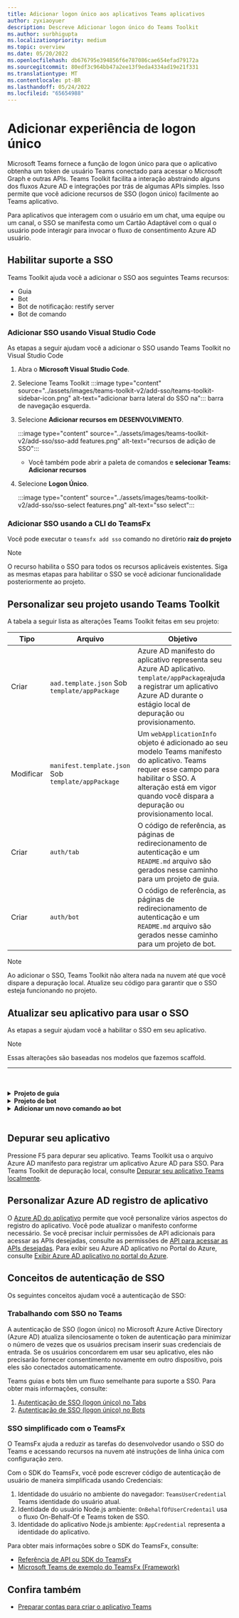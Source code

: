 ```yaml
---
title: Adicionar logon único aos aplicativos Teams aplicativos
author: zyxiaoyuer
description: Descreve Adicionar logon único do Teams Toolkit
ms.author: surbhigupta
ms.localizationpriority: medium
ms.topic: overview
ms.date: 05/20/2022
ms.openlocfilehash: db676795e394856f6e787086cae654efad79172a
ms.sourcegitcommit: 80edf3c964bb47a2ee13f9eda4334ad19e21f331
ms.translationtype: MT
ms.contentlocale: pt-BR
ms.lasthandoff: 05/24/2022
ms.locfileid: "65654988"
---
```

# <a name="add-single-sign-on-experience"></a>Adicionar experiência de logon único

Microsoft Teams fornece a função de logon único para que o aplicativo obtenha um token de usuário Teams conectado para acessar o Microsoft Graph e outras APIs. Teams Toolkit facilita a interação abstraindo alguns dos fluxos Azure AD e integrações por trás de algumas APIs simples. Isso permite que você adicione recursos de SSO (logon único) facilmente ao Teams aplicativo.

Para aplicativos que interagem com o usuário em um chat, uma equipe ou um canal, o SSO se manifesta como um Cartão Adaptável com o qual o usuário pode interagir para invocar o fluxo de consentimento Azure AD usuário.

## <a name="enable-sso-support"></a>Habilitar suporte a SSO

Teams Toolkit ajuda você a adicionar o SSO aos seguintes Teams recursos:

* Guia
* Bot
* Bot de notificação: restify server
* Bot de comando

### <a name="add-sso-using-visual-studio-code"></a>Adicionar SSO usando Visual Studio Code

As etapas a seguir ajudam você a adicionar o SSO usando Teams Toolkit no Visual Studio Code

1. Abra o **Microsoft Visual Studio Code**.
2. Selecione Teams Toolkit :::image type="content" source="../assets/images/teams-toolkit-v2/add-sso/teams-toolkit-sidebar-icon.png" alt-text="adicionar barra lateral do SSO na"::: barra de navegação esquerda.
3. Selecione **Adicionar recursos em** **DESENVOLVIMENTO**.

    :::image type="content" source="../assets/images/teams-toolkit-v2/add-sso/sso-add features.png" alt-text="recursos de adição de SSO":::

    * Você também pode abrir a paleta de comandos e **selecionar Teams: Adicionar recursos**

4. Selecione **Logon Único**.

    :::image type="content" source="../assets/images/teams-toolkit-v2/add-sso/sso-select features.png" alt-text="sso select":::

### <a name="add-sso-using-teamsfx-cli"></a>Adicionar SSO usando a CLI do TeamsFx

Você pode executar o `teamsfx add sso`  comando no diretório **raiz do projeto**

> [!Note]
> O recurso habilita o SSO para todos os recursos aplicáveis existentes. Siga as mesmas etapas para habilitar o SSO se você adicionar funcionalidade posteriormente ao projeto.

## <a name="customize-your-project-using-teams-toolkit"></a>Personalizar seu projeto usando Teams Toolkit

A tabela a seguir lista as alterações Teams Toolkit feitas em seu projeto:

   |**Tipo**|**Arquivo**|**Objetivo**|
   |--------|--------|-----------|
   |Criar|`aad.template.json` Sob `template/appPackage`|Azure AD manifesto do aplicativo representa seu Azure AD aplicativo. `template/appPackage`ajuda a registrar um aplicativo Azure AD durante o estágio local de depuração ou provisionamento.|
   |Modificar|`manifest.template.json` Sob `template/appPackage`|Um `webApplicationInfo` objeto é adicionado ao seu modelo Teams manifesto do aplicativo. Teams requer esse campo para habilitar o SSO. A alteração está em vigor quando você dispara a depuração ou provisionamento local.|
   |Criar|`auth/tab`|O código de referência, as páginas de redirecionamento de autenticação e um `README.md` arquivo são gerados nesse caminho para um projeto de guia.|
   |Criar|`auth/bot`|O código de referência, as páginas de redirecionamento de autenticação e um `README.md` arquivo são gerados nesse caminho para um projeto de bot.|

> [!Note]
> Ao adicionar o SSO, Teams Toolkit não altera nada na nuvem até que você dispare a depuração local. Atualize seu código para garantir que o SSO esteja funcionando no projeto.

## <a name="update-your-application-to-use-sso"></a>Atualizar seu aplicativo para usar o SSO

As etapas a seguir ajudam você a habilitar o SSO em seu aplicativo.

> [!NOTE]
> Essas alterações são baseadas nos modelos que fazemos scaffold.

---
<br>
<br><details>
<summary><b>Projeto de guia </b></summary>

1. Copiar `auth-start.html` e `auth-end.htm`** na `auth/public` pasta para `tabs/public/`. Teams Toolkit registra esses dois pontos de extremidade no Azure AD para Azure AD fluxo de redirecionamento do cliente.

2. Copiar `sso` pasta em `auth/tab` .`tabs/src/sso/`

    * `InitTeamsFx`: o arquivo implementa uma função que inicializa o SDK `GetUserProfile` do TeamsFx e abre o componente após a inicialização do SDK

    * `GetUserProfile`: o arquivo implementa uma função que chama o Microsoft API do Graph para obter informações do usuário

3. Executar `npm install @microsoft/teamsfx-react` em `tabs/`.

4. Adicione as seguintes linhas a serem `tabs/src/components/sample/Welcome.tsx` importadas `InitTeamsFx`:

    ```Bash

    import { InitTeamsFx } from "../../sso/InitTeamsFx";

    ```

5. Substitua a seguinte linha: `<AddSSO />` para `<InitTeamsFx />` substituir o componente `AddSso` pelo `InitTeamsFx` componente.

</details>
<details>
<summary><b>Projeto de bot </b></summary>

1. Copiar `auth/bot/public` pasta para `bot/src`. As duas pastas contêm páginas HTML usadas para redirecionamento de autenticação. `bot/src/index` Você precisa modificar o arquivo para adicionar o roteamento a essas páginas.

2. Copiar `auth/bot/sso` pasta para `bot/src`. As duas pastas contêm três arquivos como referência para implementação de SSO:

    * `showUserInfo`: ele implementa uma função para obter informações do usuário com o token de SSO. Você pode seguir isso para criar seu próprio método que requer token de SSO.

    * `ssoDialog`: ele cria um [ComponentDialog](/javascript/api/botbuilder-dialogs/componentdialog?view=botbuilder-ts-latest&preserve-view=true) que é usado para SSO.

    * `teamsSsoBot`: ele cria um [TeamsActivityHandler](/javascript/api/botbuilder/teamsactivityhandler?view=botbuilder-ts-latest&preserve-view=true) com `ssoDialog` e adiciona `showUserInfo` como um comando que pode ser disparado.

3. Siga o exemplo de código e registre seu próprio comando `addCommand` neste arquivo (opcional).

4. Executar `npm install isomorphic-fetch` em `bot/`.

5. Execute `npm install copyfiles` em `bot/` e substitua a seguinte linha em package.json:
  
   ```JSON

   "build": "tsc --build",

    ```

    com 

   ```JSON

   "build": "tsc --build && copyfiles public/*.html lib/",

   ```

   As páginas HTML usadas para redirecionamento de autenticação são copiadas durante a criação desse projeto de bot.

6. Depois de adicionar os arquivos a seguir, você precisará criar uma nova instância `teamsSsoBot` no `bot/src/index` arquivo. Substitua o seguinte código:

   ```Bash
  
   // Process Teams activity with Bot Framework.
   server.post("/api/messages", async (req, res) => {
   await commandBot.requestHandler(req, res);
   });  

   ```

    com 

   ```Bash

   const handler = new TeamsSsoBot();
   // Process Teams activity with Bot Framework.
   server.post("/api/messages", async (req, res) => {
       await commandBot.requestHandler(req, res, async (context)=> {
           await handler.run(context);
       });
   });

   ```

7. Adicione as rotas HTML no `bot/src/index` arquivo:

   ```Bash

   server.get(
       "/auth-*.html",
       restify.plugins.serveStatic({
           directory: path.join(__dirname, "public"),
       })
   );

   ```

8. Adicione as seguintes linhas a serem `bot/src/index` importadas `teamsSsoBot` e `path`:

   ```Bash

   // For ts:
   import { TeamsSsoBot } from "./sso/teamsSsoBot";
   const path = require("path");

   // For js:
   const { TeamsSsoBot } = require("./sso/teamsSsoBot");
   const path = require("path");

   ```

9. Registre seu comando no manifesto Teams aplicativo. Abra `templates/appPackage/manifest.template.json`e adicione as seguintes linhas em `command` seu `commandLists` bot:

   ```JSON

   {
       "title": "show",
       "description": "Show user profile using Single Sign On feature"
   }

   ```
</details>
<details>
<summary><b>Adicionar um novo comando ao bot </b></summary>

> [!NOTE]
> Atualmente, essas instruções se aplicam a `command bot`. Se você começar com um `bot`exemplo de [bot-sso](https://github.com/OfficeDev/TeamsFx-Samples/tree/v2/bot-sso).

As etapas a seguir ajudam você a adicionar um novo comando, depois de adicionar o SSO ao seu projeto:

1. Crie um novo arquivo (`todo.ts`ou`todo.js`) em `bot/src/` e adicione sua própria lógica de negócios para chamar API do Graph:

# <a name="typescript"></a>[TypeScript](#tab/typescript)

   ```typescript
   // for TypeScript:
export async function showUserImage(
    context: TurnContext,
    ssoToken: string,
    param: any[]
): Promise<DialogTurnResult> {
    await context.sendActivity("Retrieving user photo from Microsoft Graph ...");

    // Init TeamsFx instance with SSO token
    const teamsfx = new TeamsFx().setSsoToken(ssoToken);

    // Update scope here. For example: Mail.Read, etc.
    const graphClient = createMicrosoftGraphClient(teamsfx, param[0]);
    
    // You can add following code to get your photo:
    // let photoUrl = "";
    // try {
    //   const photo = await graphClient.api("/me/photo/$value").get();
    //   photoUrl = URL.createObjectURL(photo);
    // } catch {
    //   // Could not fetch photo from user's profile, return empty string as placeholder.
    // }
    // if (photoUrl) {
    //   await context.sendActivity(
    //     `You can find your photo here: ${photoUrl}`
    //   );
    // } else {
    //   await context.sendActivity("Could not retrieve your photo from Microsoft Graph. Please make sure you have uploaded your photo.");
    // }

    return;
}  
   ```

# <a name="javascript"></a>[JavaScript](#tab/javascript)

   ```javaScript
   // for JavaScript:
export async function showUserImage(context, ssoToken, param) {
    await context.sendActivity("Retrieving user photo from Microsoft Graph ...");

    // Init TeamsFx instance with SSO token
    const teamsfx = new TeamsFx().setSsoToken(ssoToken);

    // Update scope here. For example: Mail.Read, etc.
    const graphClient = createMicrosoftGraphClient(teamsfx, param[0]);
    
    // You can add following code to get your photo:
    // let photoUrl = "";
    // try {
    //   const photo = await graphClient.api("/me/photo/$value").get();
    //   photoUrl = URL.createObjectURL(photo);
    // } catch {
    //   // Could not fetch photo from user's profile, return empty string as placeholder.
    // }
    // if (photoUrl) {
    //   await context.sendActivity(
    //     `You can find your photo here: ${photoUrl}`
    //   );
    // } else {
    //   await context.sendActivity("Could not retrieve your photo from Microsoft Graph. Please make sure you have uploaded your photo.");
    // }

    return;
}
   ```

---

2. Registrar um novo comando

   * Adicione a seguinte linha para o novo registro de comando usando `addCommand` em `teamsSsoBot`:

   ```bash

   this.dialog.addCommand("ShowUserProfile", "show", showUserInfo);

   ```

   * Adicione as seguintes linhas após a linha acima para registrar um novo comando `photo` e conectar-se ao método `showUserImage` adicionado acima:

   ```bash

   // As shown here, you can add your own parameter into the `showUserImage` method
   // You can also use regular expression for the command here
   const scope = ["User.Read"];
   this.dialog.addCommand("ShowUserPhoto", new RegExp("photo\s*.*"), showUserImage, scope);

   ```

3. Registre seu comando no manifesto Teams aplicativo. Abra `templates/appPackage/manifest.template.json`e adicione as seguintes linhas em `command` seu `commandLists` bot:

   ```JSON

   {
       "title": "photo",
       "description": "Show user photo using Single Sign On feature"
   }

   ```
</details>
<br>

## <a name="debug-your-application"></a>Depurar seu aplicativo

Pressione F5 para depurar seu aplicativo. Teams Toolkit usa o arquivo Azure AD manifesto para registrar um aplicativo Azure AD para SSO. Para Teams Toolkit de depuração local, consulte [Depurar seu aplicativo Teams localmente](debug-local.md).

## <a name="customize-azure-ad-application-registration"></a>Personalizar Azure AD registro de aplicativo

O [Azure AD do aplicativo](/azure/active-directory/develop/reference-app-manifest) permite que você personalize vários aspectos do registro do aplicativo. Você pode atualizar o manifesto conforme necessário. Se você precisar incluir permissões de API adicionais para acessar as APIs desejadas, consulte as permissões de [API para acessar as APIs desejadas](https://github.com/OfficeDev/TeamsFx/wiki/#customize-aad-manifest-template).
Para exibir seu Azure AD aplicativo no Portal do Azure, consulte [Exibir Azure AD aplicativo no portal do Azure](https://github.com/OfficeDev/TeamsFx/wiki/Manage-AAD-application-in-Teams-Toolkit#How-to-view-the-AAD-app-on-the-Azure-portal). 

## <a name="sso-authentication-concepts"></a>Conceitos de autenticação de SSO

Os seguintes conceitos ajudam você a autenticação de SSO:

### <a name="working-of-sso-in-teams"></a>Trabalhando com SSO no Teams

A autenticação de SSO (logon único) no Microsoft Azure Active Directory (Azure AD) atualiza silenciosamente o token de autenticação para minimizar o número de vezes que os usuários precisam inserir suas credenciais de entrada. Se os usuários concordarem em usar seu aplicativo, eles não precisarão fornecer consentimento novamente em outro dispositivo, pois eles são conectados automaticamente.

Teams guias e bots têm um fluxo semelhante para suporte a SSO. Para obter mais informações, consulte:

1. [Autenticação de SSO (logon único) no Tabs](../tabs/how-to/authentication/auth-aad-sso.md)
2. [Autenticação de SSO (logon único) no Bots](../bots/how-to/authentication/auth-aad-sso-bots.md)

### <a name="simplified-sso-with-teamsfx"></a>SSO simplificado com o TeamsFx

O TeamsFx ajuda a reduzir as tarefas do desenvolvedor usando o SSO do Teams e acessando recursos na nuvem até instruções de linha única com configuração zero.

Com o SDK do TeamsFx, você pode escrever código de autenticação de usuário de maneira simplificada usando Credenciais:

1. Identidade do usuário no ambiente do navegador: `TeamsUserCredential` Teams identidade do usuário atual.
2. Identidade do usuário Node.js ambiente: `OnBehalfOfUserCredentail` usa o fluxo On-Behalf-Of e Teams token de SSO.
3. Identidade do aplicativo Node.js ambiente: `AppCredential` representa a identidade do aplicativo.

Para obter mais informações sobre o SDK do TeamsFx, consulte:

* [Referência de API ou SDK do TeamsFx](TeamsFx-SDK.md) [](/javascript/api/@microsoft/teamsfx/?view=msteams-client-js-latest&preserve-view=true)
* [Microsoft Teams de exemplo do TeamsFx (Framework)](https://github.com/OfficeDev/TeamsFx-Samples/tree/v2)

## <a name="see-also"></a>Confira também

* [Preparar contas para criar o aplicativo Teams](accounts.md)
